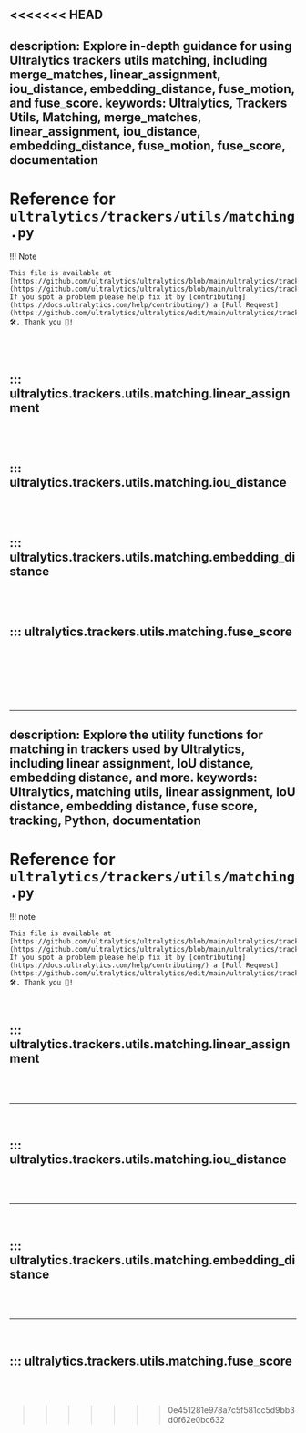 <<<<<<< HEAD
---
description: Explore in-depth guidance for using Ultralytics trackers utils matching, including merge_matches, linear_assignment, iou_distance, embedding_distance, fuse_motion, and fuse_score.
keywords: Ultralytics, Trackers Utils, Matching, merge_matches, linear_assignment, iou_distance, embedding_distance, fuse_motion, fuse_score, documentation
---

# Reference for `ultralytics/trackers/utils/matching.py`

!!! Note

    This file is available at [https://github.com/ultralytics/ultralytics/blob/main/ultralytics/trackers/utils/matching.py](https://github.com/ultralytics/ultralytics/blob/main/ultralytics/trackers/utils/matching.py). If you spot a problem please help fix it by [contributing](https://docs.ultralytics.com/help/contributing/) a [Pull Request](https://github.com/ultralytics/ultralytics/edit/main/ultralytics/trackers/utils/matching.py) 🛠️. Thank you 🙏!

<br><br>

## ::: ultralytics.trackers.utils.matching.linear_assignment

<br><br>

## ::: ultralytics.trackers.utils.matching.iou_distance

<br><br>

## ::: ultralytics.trackers.utils.matching.embedding_distance

<br><br>

## ::: ultralytics.trackers.utils.matching.fuse_score

<br><br>
=======
---
description: Explore the utility functions for matching in trackers used by Ultralytics, including linear assignment, IoU distance, embedding distance, and more.
keywords: Ultralytics, matching utils, linear assignment, IoU distance, embedding distance, fuse score, tracking, Python, documentation
---

# Reference for `ultralytics/trackers/utils/matching.py`

!!! note

    This file is available at [https://github.com/ultralytics/ultralytics/blob/main/ultralytics/trackers/utils/matching.py](https://github.com/ultralytics/ultralytics/blob/main/ultralytics/trackers/utils/matching.py). If you spot a problem please help fix it by [contributing](https://docs.ultralytics.com/help/contributing/) a [Pull Request](https://github.com/ultralytics/ultralytics/edit/main/ultralytics/trackers/utils/matching.py) 🛠️. Thank you 🙏!

<br>

## ::: ultralytics.trackers.utils.matching.linear_assignment

<br><br><hr><br>

## ::: ultralytics.trackers.utils.matching.iou_distance

<br><br><hr><br>

## ::: ultralytics.trackers.utils.matching.embedding_distance

<br><br><hr><br>

## ::: ultralytics.trackers.utils.matching.fuse_score

<br><br>
>>>>>>> 0e451281e978a7c5f581cc5d9bb3d0f62e0bc632
